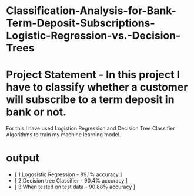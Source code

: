 # Classification-Analysis-for-Bank-Term-Deposit-Subscriptions-Logistic-Regression-vs.-Decision-Trees
# Project Statement  - In this project I have to classify whether a customer will subscribe to a term deposit in bank or not. 
For this I have used Logistion Regression and Decision Tree Classifier Algorithms to train my machine learning model. 
 
 # output
 - [ 1.Logosistic Regression - 89.1% accuracy ]
 - [ 2.Decision tree Classifier - 90.4% accuracy ]
 - [ 3.When tested on test data - 90.88% accuracy ]
